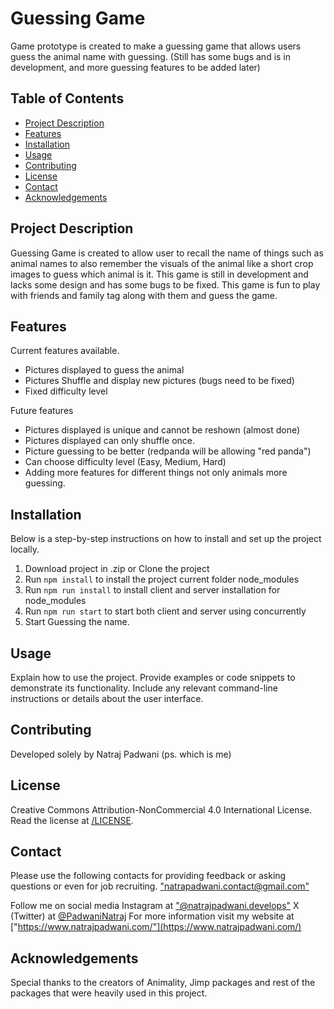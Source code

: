 # Guessing Game

Game prototype is created to make a guessing game that allows users guess the animal name with guessing. (Still has some bugs and is in development, and more guessing features to be added later)

## Table of Contents

- [Project Description](#project-description)
- [Features](#features)
- [Installation](#installation)
- [Usage](#usage)
- [Contributing](#contributing)
- [License](#license)
- [Contact](#contact)
- [Acknowledgements](#acknowledgements)

## Project Description

Guessing Game is created to allow user to recall the name of things such as animal names to also remember the visuals of the animal like a short crop images to guess which animal is it. This game is still in development and lacks some design and has some bugs to be fixed. This game is fun to play with friends and family tag along with them and guess the game.

## Features

Current features available.

- Pictures displayed to guess the animal
- Pictures Shuffle and display new pictures (bugs need to be fixed)
- Fixed difficulty level

Future features

- Pictures displayed is unique and cannot be reshown (almost done)
- Pictures displayed can only shuffle once.
- Picture guessing to be better (redpanda will be allowing "red panda")
- Can choose difficulty level (Easy, Medium, Hard)
- Adding more features for different things not only animals more guessing.

## Installation

Below is a step-by-step instructions on how to install and set up the project locally.

1. Download project in .zip or Clone the project
2. Run `npm install` to install the project current folder node_modules
3. Run `npm run install` to install client and server installation for node_modules
4. Run `npm run start` to start both client and server using concurrently
5. Start Guessing the name.

## Usage

Explain how to use the project. Provide examples or code snippets to demonstrate its functionality. Include any relevant command-line instructions or details about the user interface.

## Contributing

Developed solely by Natraj Padwani (ps. which is me)

## License

Creative Commons Attribution-NonCommercial 4.0 International License. Read the license at [/LICENSE](/LICENSE).

## Contact

Please use the following contacts for providing feedback or asking questions or even for job recruiting.
["natrapadwani.contact@gmail.com"](mailto:natrapadwani.contact@gmail.com)

Follow me on social media
Instagram at ["@natrajpadwani.develops"](https://www.instagram.com/natrajpadwani.develops/)
X (Twitter) at [@PadwaniNatraj](https://twitter.com/PadwaniNatraj)
For more information visit my website at ["https://www.natrajpadwani.com/"](https://www.natrajpadwani.com/)

## Acknowledgements

Special thanks to the creators of Animality, Jimp packages and rest of the packages that were heavily used in this project.
